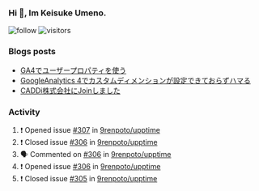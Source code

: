 ### Hi 👋, Im Keisuke Umeno.

<!--
**9renpoto/9renpoto** is a ✨ _special_ ✨ repository because its `README.md` (this file) appears on your GitHub profile.

Here are some ideas to get you started:

- 🔭 I’m currently working on ...
- 🌱 I’m currently learning ...
- 👯 I’m looking to collaborate on ...
- 🤔 I’m looking for help with ...
- 💬 Ask me about ...
- 📫 How to reach me: ...
- 😄 Pronouns: ...
- ⚡ Fun fact: ...
-->

![follow](https://img.shields.io/github/followers/9renpoto?label=Follow&style=social)
![visitors](https://komarev.com/ghpvc/?username=9renpoto&label=Profile%20views&color=0e75b6&style=flat)

### Blogs posts

<!-- BLOG-POST-LIST:START -->
- [GA4でユーザープロパティを使う](https://9renpoto.dev/2021/02/21/google-analytics-4-user-properties/)
- [GoogleAnalytics 4でカスタムディメンションが設定できておらずハマる](https://9renpoto.dev/2021/02/13/google-analytics-4/)
- [CADDi株式会社にJoinしました](https://9renpoto.dev/2020/12/05/join/)
<!-- BLOG-POST-LIST:END -->

### Activity

<!--START_SECTION:activity-->
1. ❗️ Opened issue [#307](https://github.com/9renpoto/upptime/issues/307) in [9renpoto/upptime](https://github.com/9renpoto/upptime)
2. ❗️ Closed issue [#306](https://github.com/9renpoto/upptime/issues/306) in [9renpoto/upptime](https://github.com/9renpoto/upptime)
3. 🗣 Commented on [#306](https://github.com/9renpoto/upptime/issues/306) in [9renpoto/upptime](https://github.com/9renpoto/upptime)
4. ❗️ Opened issue [#306](https://github.com/9renpoto/upptime/issues/306) in [9renpoto/upptime](https://github.com/9renpoto/upptime)
5. ❗️ Closed issue [#305](https://github.com/9renpoto/upptime/issues/305) in [9renpoto/upptime](https://github.com/9renpoto/upptime)
<!--END_SECTION:activity-->

<!--START_SECTION:waka-->
<!--END_SECTION:waka-->
